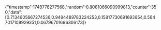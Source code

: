 {"timestamp":1748778277568,"random":0.8081066090999813,"counter":350,"data":[0.7134605667274536,0.9484489783224253,0.15817730691693654,0.5647017108929351,0.06796701696306173]}
